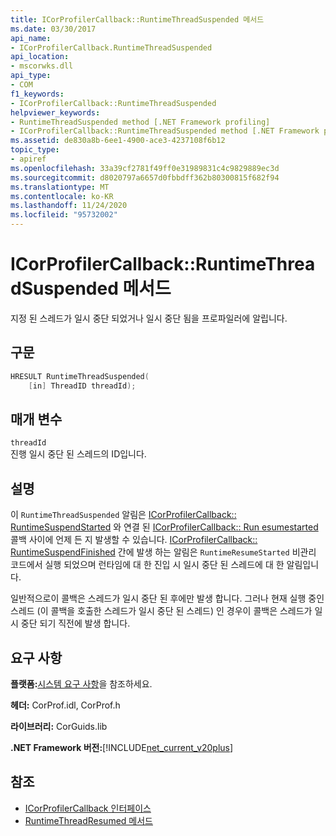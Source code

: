 ```yaml
---
title: ICorProfilerCallback::RuntimeThreadSuspended 메서드
ms.date: 03/30/2017
api_name:
- ICorProfilerCallback.RuntimeThreadSuspended
api_location:
- mscorwks.dll
api_type:
- COM
f1_keywords:
- ICorProfilerCallback::RuntimeThreadSuspended
helpviewer_keywords:
- RuntimeThreadSuspended method [.NET Framework profiling]
- ICorProfilerCallback::RuntimeThreadSuspended method [.NET Framework profiling]
ms.assetid: de830a8b-6ee1-4900-ace3-4237108f6b12
topic_type:
- apiref
ms.openlocfilehash: 33a39cf2781f49ff0e31989831c4c9829889ec3d
ms.sourcegitcommit: d8020797a6657d0fbbdff362b80300815f682f94
ms.translationtype: MT
ms.contentlocale: ko-KR
ms.lasthandoff: 11/24/2020
ms.locfileid: "95732002"
---
```

# <a name="icorprofilercallbackruntimethreadsuspended-method"></a>ICorProfilerCallback::RuntimeThreadSuspended 메서드

지정 된 스레드가 일시 중단 되었거나 일시 중단 됨을 프로파일러에 알립니다.  
  
## <a name="syntax"></a>구문  
  
```cpp  
HRESULT RuntimeThreadSuspended(  
    [in] ThreadID threadId);  
```  
  
## <a name="parameters"></a>매개 변수  

 `threadId`  
 진행 일시 중단 된 스레드의 ID입니다.  
  
## <a name="remarks"></a>설명  

 이 `RuntimeThreadSuspended` 알림은 [ICorProfilerCallback:: RuntimeSuspendStarted](icorprofilercallback-runtimesuspendstarted-method.md) 와 연결 된 [ICorProfilerCallback:: Run esumestarted](icorprofilercallback-runtimeresumestarted-method.md) 콜백 사이에 언제 든 지 발생할 수 있습니다. [ICorProfilerCallback:: RuntimeSuspendFinished](icorprofilercallback-runtimesuspendfinished-method.md) 간에 발생 하는 알림은 `RuntimeResumeStarted` 비관리 코드에서 실행 되었으며 런타임에 대 한 진입 시 일시 중단 된 스레드에 대 한 알림입니다.  
  
 일반적으로이 콜백은 스레드가 일시 중단 된 후에만 발생 합니다. 그러나 현재 실행 중인 스레드 (이 콜백을 호출한 스레드가 일시 중단 된 스레드) 인 경우이 콜백은 스레드가 일시 중단 되기 직전에 발생 합니다.  
  
## <a name="requirements"></a>요구 사항  

 **플랫폼:**[시스템 요구 사항](../../get-started/system-requirements.md)을 참조하세요.  
  
 **헤더:** CorProf.idl, CorProf.h  
  
 **라이브러리:** CorGuids.lib  
  
 **.NET Framework 버전:**[!INCLUDE[net_current_v20plus](../../../../includes/net-current-v20plus-md.md)]  
  
## <a name="see-also"></a>참조

- [ICorProfilerCallback 인터페이스](icorprofilercallback-interface.md)
- [RuntimeThreadResumed 메서드](icorprofilercallback-runtimethreadresumed-method.md)
